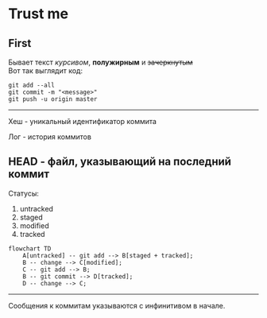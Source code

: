 # Trust me

## First

Бывает текст _курсивом_, **полужирным** и ~~зачеркнутым~~  
Вот так выглядит код:

```
git add --all
git commit -m "<message>"
git push -u origin master
```

---
Хеш - уникальный идентификатор коммита

Лог - история коммитов

HEAD - файл, указывающий на последний коммит
---
Статусы:
1. untracked
2. staged
3. modified
4. tracked

```mermaid
flowchart TD
	A[untracked] -- git add --> B[staged + tracked];
	B -- change --> C[modified];
	C -- git add --> B;
	B -- git commit --> D[tracked];
	D -- change --> C;
```

---
Сообщения к коммитам указываются с инфинитивом в начале.